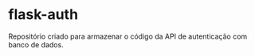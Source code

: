 # flask-auth

Repositório criado para armazenar o código  da API de autenticação com banco de dados.